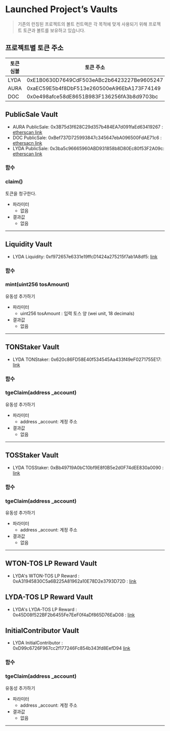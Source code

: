 # Launched Project’s Vaults

> 기존의 런칭된 프로젝트의 볼트 컨트랙은 각 목적에 맞게 사용되기 위해 프로젝트 토큰과 볼트를 보유하고 있습니다.

## 프로젝트별 토큰 주소

|토큰 심볼	|토큰 주소	|etherscan|
| -------- | -------- | -------- |
| LYDA | 0xE1B0630D7649CdF503eABc2b6423227Be9605247 | [link](https://etherscan.io/address/0xE1B0630D7649CdF503eABc2b6423227Be9605247) |
| AURA | 0xaEC59E5b4f8DbF513e260500eA96EbA173F74149 | [link](https://etherscan.io/address/0xaEC59E5b4f8DbF513e260500eA96EbA173F74149) |
| DOC | 0x0e498afce58dE8651B983F136256fA3b8d9703bc | [link](https://etherscan.io/address/0x0e498afce58dE8651B983F136256fA3b8d9703bc) |



## PublicSale Vault 

- AURA PublicSale: 0x3B75d3f628C29d357b484EA7d091faEd63419267 : [etherscan link](https://etherscan.io/address/0x3B75d3f628C29d357b484EA7d091faEd63419267)
- DOC PublicSale: 0xBef737D725993847c345647ebA096500FdAE71c6 : [ethersacn link](https://etherscan.io/address/0xBef737D725993847c345647ebA096500FdAE71c6)
- LYDA PublicSale: 0x3ba5c96665960ABD931858b8D80Ec80f53F2A09c: [etherscan link](https://etherscan.io/address/0x3ba5c96665960ABD931858b8D80Ec80f53F2A09c)

### 함수 

### claim()

 토큰을 청구한다. 

- 파라미터
  - 없음
- 결과값
  -  없음

***



## Liquidity Vault 

- LYDA Liquidity: 0xf972657e6331e19ffcD1424a275215f7ab1A8df5:  [link](https://etherscan.io/address/0x620c86FD58E40f534545Aa433f49eF0271755E17)

### 함수 

### mint(uint256 tosAmount)

 유동성 추가하기

- 파라미터
  - uint256 tosAmount : 입력 토스 양 (wei unit, 18 decimals)
- 결과값
  -  없음

***



## TONStaker Vault

- LYDA TONStaker: 0x620c86FD58E40f534545Aa433f49eF0271755E17:  [link](https://etherscan.io/address/0xf972657e6331e19ffcD1424a275215f7ab1A8df5)

### 함수 

### tgeClaim(address _account)

 유동성 추가하기

- 파라미터
  - address _account: 계정 주소
- 결과값
  -  없음

***



## TOSStaker Vault

- LYDA TOSStaker:  0xBb49719A0bC10bf9E8f0B5e2d0F74dEE830a0090 : [link](https://etherscan.io/address/0xBb49719A0bC10bf9E8f0B5e2d0F74dEE830a0090)

### 함수 

### tgeClaim(address _account)

 유동성 추가하기

- 파라미터
  - address _account: 계정 주소
- 결과값
  -  없음

***



## WTON-TOS LP Reward Vault

- LYDA's WTON-TOS LP Reward :  0xA31945830C5a6B225A81962a10E78D2e3793D72D : [link](https://etherscan.io/address/0xA31945830C5a6B225A81962a10E78D2e3793D72D)





## LYDA-TOS LP Reward Vault

- LYDA's LYDA-TOS LP Reward : 0x45D08f522BF2b6455Fe7EeF0f4aDf865D76EaD08  : [link](https://etherscan.io/address/0x45D08f522BF2b6455Fe7EeF0f4aDf865D76EaD08)





## InitialContributor Vault

- LYDA InitialContributor : 0xD99c6726F967cc2f177246Fc854b343fd8EefD94  [link](https://etherscan.io/address/0xD99c6726F967cc2f177246Fc854b343fd8EefD94)

### 함수 

### tgeClaim(address _account)

 유동성 추가하기

- 파라미터
  - address _account: 계정 주소
- 결과값
  -  없음

***

